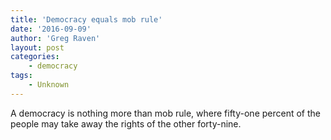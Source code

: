 ```yaml
---
title: 'Democracy equals mob rule'
date: '2016-09-09'
author: 'Greg Raven'
layout: post
categories:
    - democracy
tags:
    - Unknown
---
```


A democracy is nothing more than mob rule, where fifty-one percent of the people may take away the rights of the other forty-nine.